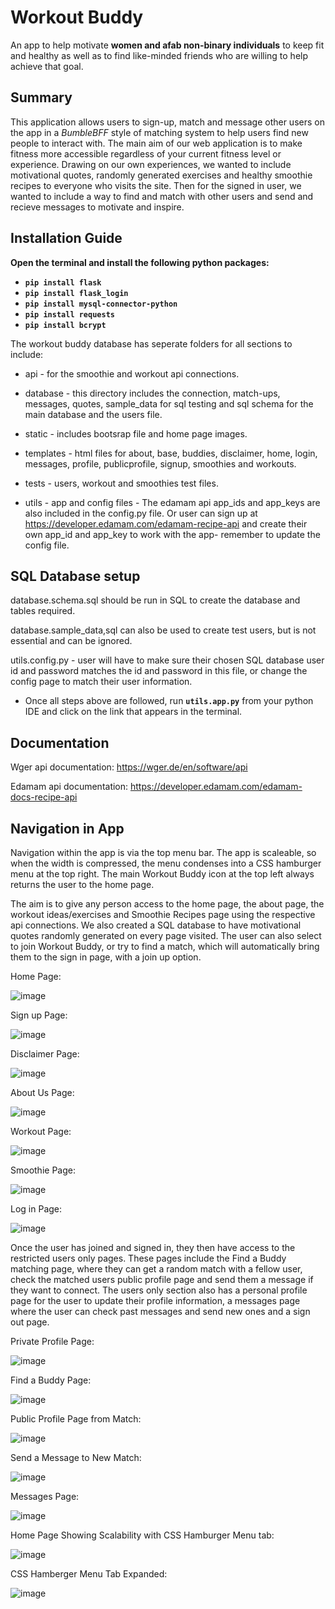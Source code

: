 # Workout Buddy
An app to help motivate **women and afab non-binary individuals** to keep fit and healthy as well as to find like-minded
friends who are willing to help achieve that goal.

## Summary
This application allows users to sign-up, match and message other users on the app in a *BumbleBFF* style of matching system to help users find new people to interact with. The main aim of our web application is to make fitness more accessible regardless of your current fitness level or experience. Drawing on our own experiences, we wanted to include motivational quotes, randomly generated exercises and healthy smoothie recipes to everyone who visits the site. Then for the signed in user, we wanted to include a way to find and match with other users and send and recieve messages to motivate and inspire.

## Installation Guide

**Open the terminal and install the following python packages:**
- **`pip install flask`**
- **`pip install flask_login`**
- **`pip install mysql-connector-python`**
- **`pip install requests`**
- **`pip install bcrypt`**

The workout buddy database has seperate folders for all sections to include:

 - api - for the smoothie and workout api connections.

 - database - this directory includes the connection, match-ups, messages, quotes, sample_data for sql testing and sql schema for the main database and the users file.

 - static - includes bootsrap file and home page images.

 - templates - html files for about, base, buddies, disclaimer, home, login, messages, profile, publicprofile, signup, smoothies and workouts.

 - tests - users, workout and smoothies test files.

 - utils - app and config files - The edamam api app_ids and app_keys are also included in the config.py file. Or user can sign up at https://developer.edamam.com/edamam-recipe-api and create their own app_id and app_key to work with the app- remember to update the config file.

## SQL Database setup

database.schema.sql should be run in SQL to create the database and tables required.

database.sample_data,sql can also be used to create test users, but is not essential and can be ignored.

utils.config.py - user will have to make sure their chosen SQL database user id and password matches the id and password in this file, or change the config page to match their user information.

 - Once all steps above are followed, run **`utils.app.py`** from your python IDE and click on the link that appears in the terminal.

## Documentation

Wger api documentation: https://wger.de/en/software/api

Edamam api documentation: https://developer.edamam.com/edamam-docs-recipe-api

## Navigation in App

Navigation within the app is via the top menu bar. The app is scaleable, so when the width is compressed, the menu condenses into a CSS hamburger menu at the top right. The main Workout Buddy icon at the top left always returns the user to the home page. 

The aim is to give any person access to the home page, the about page, the workout ideas/exercises and Smoothie Recipes page using the respective api connections. We also created a SQL database to have motivational quotes randomly generated on every page visited. The user can also select to join Workout Buddy, or try to find a match, which will automatically bring them to the sign in page, with a join up option.

Home Page:

![image](https://user-images.githubusercontent.com/104861528/200134768-74868116-8c04-4ff8-9426-bd029e0121c7.png)

Sign up Page:

![image](https://user-images.githubusercontent.com/104861528/200134774-af063b6b-c342-4da6-a565-360cad8e41b6.png)

Disclaimer Page:

![image](https://user-images.githubusercontent.com/104861528/200134794-aebed5c6-83b3-4732-b5fe-a9e59af4c419.png)

About Us Page:

![image](https://user-images.githubusercontent.com/104861528/200134808-2ac85ba8-c766-440e-b437-99839b8c0f8f.png)

Workout Page:

![image](https://user-images.githubusercontent.com/104861528/200134820-3f19761e-945c-4269-9dab-515e22ab48fa.png)

Smoothie Page:

![image](https://user-images.githubusercontent.com/104861528/200134833-8c552d2a-312c-41b3-b42a-c24cae354c2b.png)

Log in Page:

![image](https://user-images.githubusercontent.com/104861528/200134849-f13348d9-4762-47ae-8fc5-6edbea713f0c.png)

Once the user has joined and signed in, they then have access to the restricted users only pages. These pages include the Find a Buddy matching page, where they can get a random match with a fellow user, check the matched users public profile page and send them a message if they want to connect. The users only section also has a personal profile page for the user to update their profile information, a messages page where the user can check past messages and send new ones and a sign out page.

Private Profile Page:

![image](https://user-images.githubusercontent.com/104861528/200134867-2043d305-3f0d-45c1-91f2-f0851b713cc1.png)

Find a Buddy Page:

![image](https://user-images.githubusercontent.com/104861528/200134879-4b3f7f9c-5fd0-424b-8fdc-00403581f79c.png)

Public Profile Page from Match:

![image](https://user-images.githubusercontent.com/104861528/200134896-f47e6ea7-d294-4c86-9ecf-d3d26b84182e.png)

Send a Message to New Match:

![image](https://user-images.githubusercontent.com/104861528/200134923-d87958c8-66b9-4caa-a222-edc52ad95f4e.png)

Messages Page:

![image](https://user-images.githubusercontent.com/104861528/200137470-dfe633f3-8929-4224-b5b3-cacd53dc89a9.png)

Home Page Showing Scalability with CSS Hamburger Menu tab:

![image](https://user-images.githubusercontent.com/104861528/200140739-fd0ec34d-d53b-4ba3-abb2-0c238cbca21f.png)

CSS Hamberger Menu Tab Expanded:

![image](https://user-images.githubusercontent.com/104861528/200140774-181ec72b-7504-427d-a3f6-be851a0ceb51.png)
